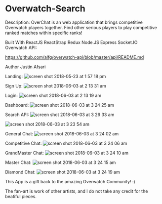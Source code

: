 # Overwatch-Search

Description:
OverChat is an web application that brings competitive Overwatch players together. Find other serious players to play competitive ranked matches within specific ranks!

Built With
ReactJS
ReactStrap 
Redux 
Node.JS
Express
Socket.IO
Overwatch API:

 https://github.com/alfg/overwatch-api/blob/master/api/README.md


Author
Justin Afsari


Landing:
![screen shot 2018-05-23 at 1 57 18 pm](https://user-images.githubusercontent.com/28635782/40461442-50978250-5ec0-11e8-999c-0b95f7b3f238.png)

Sign Up:
![screen shot 2018-06-03 at 2 13 31 am](https://user-images.githubusercontent.com/28635782/40885043-0e26b488-66d4-11e8-8dbe-2f334a5b86b7.png)

Login:
![screen shot 2018-06-03 at 2 13 19 am](https://user-images.githubusercontent.com/28635782/40885041-0bb3da00-66d4-11e8-84ec-b684c5e8d36a.png)

Dashboard:
![screen shot 2018-06-03 at 3 24 25 am](https://user-images.githubusercontent.com/28635782/40885574-cedde2a6-66dd-11e8-9013-54b54beccfbf.png)

Search API:
![screen shot 2018-06-03 at 3 26 33 am](https://user-images.githubusercontent.com/28635782/40885585-f36d746a-66dd-11e8-905e-e8bfadfc7a41.png)

![screen shot 2018-06-03 at 3 23 54 am](https://user-images.githubusercontent.com/28635782/40885586-fa8e7686-66dd-11e8-9e8e-af1edd86b35c.png)


General Chat:
![screen shot 2018-06-03 at 3 24 02 am](https://user-images.githubusercontent.com/28635782/40885575-d3d2bfca-66dd-11e8-8684-3d9a8197e50d.png)

Competitive Chat:
![screen shot 2018-06-03 at 3 24 06 am](https://user-images.githubusercontent.com/28635782/40885577-db32abcc-66dd-11e8-983d-7f49e7f74bbb.png)

GrandMaster Chat:
![screen shot 2018-06-03 at 3 24 10 am](https://user-images.githubusercontent.com/28635782/40885578-dcfcb7ae-66dd-11e8-91e2-28726e7f622d.png)

Master Chat:
![screen shot 2018-06-03 at 3 24 15 am](https://user-images.githubusercontent.com/28635782/40885579-de75271a-66dd-11e8-9c36-0af6a99a8b24.png)

Diamond Chat:
![screen shot 2018-06-03 at 3 24 19 am](https://user-images.githubusercontent.com/28635782/40885580-df95ee04-66dd-11e8-93bb-de312e762a71.png)



This App is a gift back to the amazing Overwatch Community! :)

The fan-art is work of other artists, and I do not take any credit for the beatiful pieces. 